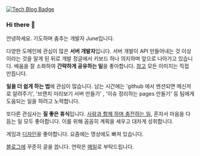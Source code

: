 [![Tech Blog Badge](http://img.shields.io/badge/-Tech%20blog-black?style=flat-square&logo=github&link=https://juneyr.dev)](https://juneyr.dev)

### Hi there 👋

안녕하세요. 기도하며 춤추는 개발자 June입니다. 

다양한 도메인에 관심이 많은 **서버 개발자**입니다. 서버 개발이 API 만들어내는 것 이상이라는 것을 알게 된 뒤로 개발 정글에서 키보드 하나 의지하며 앞으로 나아가고 있습니다. 배움을 잘 소화하여 **간략하게 공유하는 일**을 좋아합니다.  [참고](https://juneyr.dev/2019-10-08/ssl) 모든 이미지는 직접 만듭니다.

**일을 더 쉽게 하는 법**에 관심이 많습니다. 남는 시간에는 'github 에서 멘션되면 메신저로 알려주기', '브랜치 미리보기 서버 만들기' , '이슈 정리하는 pages 만들기' 등 팀에게 도움되는 일을 하려고 노력합니다.

또다른 관심사는 **질 좋은 휴식**입니다. [사람과 함께 하며 충전하는 일](https://youtu.be/29VwSaIrX2c), 혼자서 마음을 다듬는 일 모두 좋아합니다. 이를 위해 꼼꼼히 계획을 세우고 대차게 성취합니다.

게임과 [디자인](http://dribbble.com/junebuug)을 좋아합니다. 요즘에는 영상에도 빠져 있습니다.

[블로그에](https://juneyr.dev) 꾸준히 글을 씁니다. 연락은 [메일](mailto:junee613@gmail.com)로 부탁드립니다.
